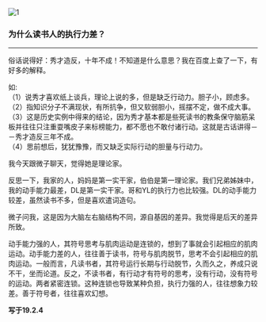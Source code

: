 ![1](https://hello-beijing.oss-cn-beijing.aliyuncs.com/myGithub/MrZ/2019z/23.jpg)

### 为什么读书人的执行力差？
---

俗话说得好：秀才造反，十年不成！不知道是什么意思？我在百度上查了一下，有好多的解释。

如:  
（1）说秀才喜欢纸上谈兵，理论上说的多，但是缺乏行动力。胆子小，顾虑多。  
（2）指知识分子不满现状，有所抗争，但又软弱胆小，摇摆不定，做不成大事。  
（3）这是历史实例中得来的结论，因为秀才基本都是些死读书的教条保守脑筋呆板并往往只注重耍嘴皮子来标榜能力，都不愿也不敢付诸行动。这就是古话讲得－－秀才造反三年不成。  
（4）思前想后，犹犹豫豫，而又缺乏实际行动的胆量与行动力。

我今天跟微子聊天，觉得她是理论家。

反思一下，我家的人，妈妈是第一实干家，伯伯是第一理论家。我们兄弟姊妹中，我的动手能力最差，DL是第一实干家。哥和YL的执行力也比较强。DL的动手能力较差，虽然读书不多，但是喜欢遣词造句。

微子问我，这是因为大脑左右脑结构不同，源自基因的差异。我觉得是后天的差异所致。

动手能力强的人，其符号思考与肌肉运动是连锁的，想到了事就会引起相应的肌肉运动。动手能力差的人，往往善于读书，符号与肌肉脱节，思考不会引起相应的肌肉运动。一般而言，凡读书者，其符号运行长期与行动脱节，久而久之，养成只说不干，坐而论道。反之，不读书者，有行动才有符号的思考，没有行动，没有符号的运动。两者紧密连锁。这种连锁也导致某种负担，执行力强的人，往往想象力较差。善于符号者，往往喜欢幻想。

**写于19.2.4**